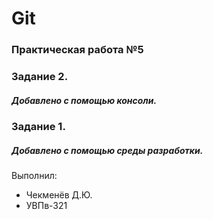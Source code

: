 # Git
### Практическая работа №5
### Задание 2.
##### Добавлено с помощью консоли.
### Задание 1.
##### Добавлено с помощью среды разработки.
Выполнил:
* Чекменёв Д.Ю.
* УВПв-321

